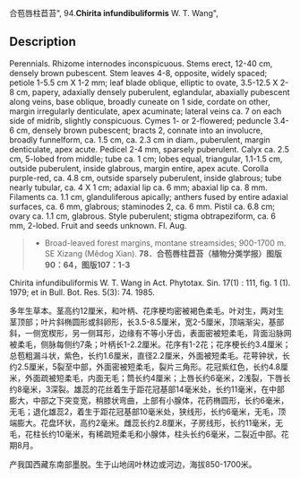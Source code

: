 合苞唇柱苣苔",
94.**Chirita infundibuliformis** W. T. Wang",

## Description
Perennials. Rhizome internodes inconspicuous. Stems erect, 12-40 cm, densely brown pubescent. Stem leaves 4-8, opposite, widely spaced; petiole 1-5.5 cm X 1-2 mm; leaf blade oblique, elliptic to ovate, 3.5-12.5 X 2-8 cm, papery, adaxially densely puberulent, eglandular, abaxially pubescent along veins, base oblique, broadly cuneate on 1 side, cordate on other, margin irregularly denticulate, apex acuminate; lateral veins ca. 7 on each side of midrib, slightly conspicuous. Cymes 1- or 2-flowered; peduncle 3.4-6 cm, densely brown pubescent; bracts 2, connate into an involucre, broadly funnelform, ca. 1.5 cm, ca. 2.3 cm in diam., puberulent, margin denticulate, apex acute. Pedicel 2-4 mm, sparsely puberulent. Calyx ca. 2.5 cm, 5-lobed from middle; tube ca. 1 cm; lobes equal, triangular, 1.1-1.5 cm, outside puberulent, inside glabrous, margin entire, apex acute. Corolla purple-red, ca. 4.8 cm, outside sparsely puberulent, inside glabrous; tube nearly tubular, ca. 4 X 1 cm; adaxial lip ca. 6 mm; abaxial lip ca. 8 mm. Filaments ca. 1.1 cm, glanduliferous apically; anthers fused by entire adaxial surfaces, ca. 6 mm, glabrous; staminodes 2, ca. 6 mm. Pistil ca. 6.8 cm; ovary ca. 1.1 cm, glabrous. Style puberulent; stigma obtrapeziform, ca. 6 mm, 2-lobed. Fruit and seeds unknown. Fl. Aug.

> * Broad-leaved forest margins, montane streamsides; 900-1700 m. SE Xizang (Mêdog Xian).
**78．合苞唇柱苣苔（植物分类学报）图版90：64，图版107：1-3**

Chirita infundibuliformis W. T. Wang in Act. Phytotax. Sin. 17(1) : 111, fig. 1 (1). 1979; et in Bull. Bot. Res. 5(3): 74. 1985.

多年生草本。茎高约12厘米，和叶柄、花序梗均密被褐色柔毛。叶对生，两对生茎顶部；叶片斜椭圆形或斜卵形，长3.5-8.5厘米，宽2-5厘米，顶端渐尖，基部斜，一侧宽楔形，另一侧耳形，边缘有不等小牙齿，表面密被短柔毛，背面沿脉网被柔毛，侧脉每侧约7条；叶柄长1-2.2厘米。花序有1-2花；花序梗长约3.4厘米；总苞粗漏斗状，紫色，长约1.6厘米，直径2.2厘米，外面被短柔毛。花萼钟状，长约2.5厘米，5裂至中部，外面密被短柔毛，裂片三角形。花冠紫红色，长约4.8厘米，外面疏被短柔毛，内面无毛；筒长约4厘米；上唇长约6毫米，2浅裂，下唇长约8毫米，3深裂。雄蕊的花丝着生于距花冠基部14毫米处，长约11毫米，在中部膨大，中部之下突变宽，稍膝状弯曲，上部有小腺体，花药椭圆形，长约6毫米，无毛；退化雄蕊2，着生于距花冠基部10毫米处，狭线形，长约6毫米，无毛，顶端膨大。花盘环状，高约2毫米。雌蕊长约2.8厘米，子房线形，长约11毫米，无毛，花柱长约10毫米，有稀疏短柔毛和小腺体，柱头长约6毫米，二裂近中部。花期8月。

产我国西藏东南部墨脱。生于山地阔叶林边或河边，海拔850-1700米。
